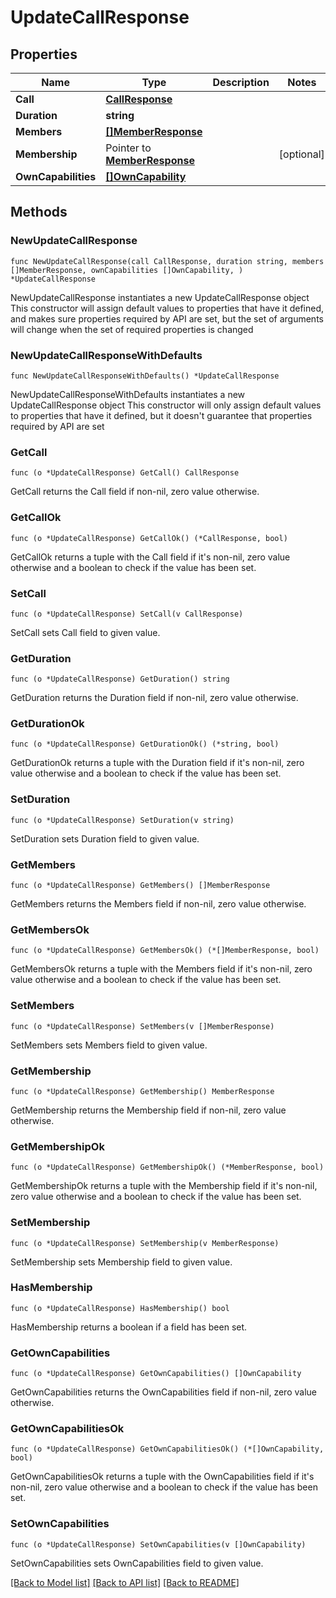 # UpdateCallResponse

## Properties

Name | Type | Description | Notes
------------ | ------------- | ------------- | -------------
**Call** | [**CallResponse**](CallResponse.md) |  | 
**Duration** | **string** |  | 
**Members** | [**[]MemberResponse**](MemberResponse.md) |  | 
**Membership** | Pointer to [**MemberResponse**](MemberResponse.md) |  | [optional] 
**OwnCapabilities** | [**[]OwnCapability**](OwnCapability.md) |  | 

## Methods

### NewUpdateCallResponse

`func NewUpdateCallResponse(call CallResponse, duration string, members []MemberResponse, ownCapabilities []OwnCapability, ) *UpdateCallResponse`

NewUpdateCallResponse instantiates a new UpdateCallResponse object
This constructor will assign default values to properties that have it defined,
and makes sure properties required by API are set, but the set of arguments
will change when the set of required properties is changed

### NewUpdateCallResponseWithDefaults

`func NewUpdateCallResponseWithDefaults() *UpdateCallResponse`

NewUpdateCallResponseWithDefaults instantiates a new UpdateCallResponse object
This constructor will only assign default values to properties that have it defined,
but it doesn't guarantee that properties required by API are set

### GetCall

`func (o *UpdateCallResponse) GetCall() CallResponse`

GetCall returns the Call field if non-nil, zero value otherwise.

### GetCallOk

`func (o *UpdateCallResponse) GetCallOk() (*CallResponse, bool)`

GetCallOk returns a tuple with the Call field if it's non-nil, zero value otherwise
and a boolean to check if the value has been set.

### SetCall

`func (o *UpdateCallResponse) SetCall(v CallResponse)`

SetCall sets Call field to given value.


### GetDuration

`func (o *UpdateCallResponse) GetDuration() string`

GetDuration returns the Duration field if non-nil, zero value otherwise.

### GetDurationOk

`func (o *UpdateCallResponse) GetDurationOk() (*string, bool)`

GetDurationOk returns a tuple with the Duration field if it's non-nil, zero value otherwise
and a boolean to check if the value has been set.

### SetDuration

`func (o *UpdateCallResponse) SetDuration(v string)`

SetDuration sets Duration field to given value.


### GetMembers

`func (o *UpdateCallResponse) GetMembers() []MemberResponse`

GetMembers returns the Members field if non-nil, zero value otherwise.

### GetMembersOk

`func (o *UpdateCallResponse) GetMembersOk() (*[]MemberResponse, bool)`

GetMembersOk returns a tuple with the Members field if it's non-nil, zero value otherwise
and a boolean to check if the value has been set.

### SetMembers

`func (o *UpdateCallResponse) SetMembers(v []MemberResponse)`

SetMembers sets Members field to given value.


### GetMembership

`func (o *UpdateCallResponse) GetMembership() MemberResponse`

GetMembership returns the Membership field if non-nil, zero value otherwise.

### GetMembershipOk

`func (o *UpdateCallResponse) GetMembershipOk() (*MemberResponse, bool)`

GetMembershipOk returns a tuple with the Membership field if it's non-nil, zero value otherwise
and a boolean to check if the value has been set.

### SetMembership

`func (o *UpdateCallResponse) SetMembership(v MemberResponse)`

SetMembership sets Membership field to given value.

### HasMembership

`func (o *UpdateCallResponse) HasMembership() bool`

HasMembership returns a boolean if a field has been set.

### GetOwnCapabilities

`func (o *UpdateCallResponse) GetOwnCapabilities() []OwnCapability`

GetOwnCapabilities returns the OwnCapabilities field if non-nil, zero value otherwise.

### GetOwnCapabilitiesOk

`func (o *UpdateCallResponse) GetOwnCapabilitiesOk() (*[]OwnCapability, bool)`

GetOwnCapabilitiesOk returns a tuple with the OwnCapabilities field if it's non-nil, zero value otherwise
and a boolean to check if the value has been set.

### SetOwnCapabilities

`func (o *UpdateCallResponse) SetOwnCapabilities(v []OwnCapability)`

SetOwnCapabilities sets OwnCapabilities field to given value.



[[Back to Model list]](../README.md#documentation-for-models) [[Back to API list]](../README.md#documentation-for-api-endpoints) [[Back to README]](../README.md)


